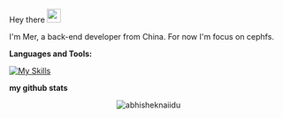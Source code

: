 Hey there <img src="https://media.giphy.com/media/hvRJCLFzcasrR4ia7z/giphy.gif" width="25px">

I'm Mer, a back-end developer from China. For now I'm focus on cephfs.

**Languages and Tools:**

[![My Skills](https://skillicons.dev/icons?i=cpp,git,docker,vim)](https://skillicons.dev)

**my github stats**

<p align="center"> <img src="https://github-readme-stats.vercel.app/api?username=Mer1997&show_icons=true&theme=gotham" alt="abhisheknaiidu" />
  
<!---
Mer1997/Mer1997 is a ✨ special ✨ repository because its `README.md` (this file) appears on your GitHub profile.
You can click the Preview link to take a look at your changes.
--->
